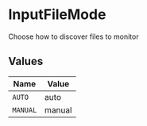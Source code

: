 # InputFileMode

Choose how to discover files to monitor


## Values

| Name     | Value    |
| -------- | -------- |
| `AUTO`   | auto     |
| `MANUAL` | manual   |